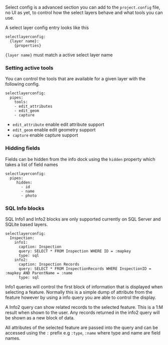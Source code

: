 Select config is a advanced section you can add to the `project.config` file, no UI as yet, to control how the select layers behave and what tools you can use.

A select layer config entry looks like this

```
selectlayerconfig:
  {layer name}:
    {properties}
```

`{layer name}` must match a active select layer name

### Setting active tools

You can control the tools that are available for a given layer with the following config. 

```
selectlayerconfig:
  pipes:
    tools:
    - edit_attributes
    - edit_geom
    - capture
```

* `edit_attribute` enable edit attribute support
* `edit_geom` enable edit geometry support
* `capture` enable capture support

### Hidding fields

Fields can be hidden from the info dock using the `hidden` property which takes a list of field names

```
selectlayerconfig:
  pipes:
     hidden:
       - id
       - name
       - photo
```

### SQL Info blocks

SQL Info1 and Info2 blocks are only supported currently on SQL Server and SQLite based layers.

```
selectlayerconfig:
  Inspection:
    info1:
      caption: Inspection
      query: SELECT * FROM Inspection WHERE ID = :mapkey
      type: sql
    info2:
      caption: Inspection Records
      query: SELECT * FROM InspectionRecords WHERE InspectionID = :mapkey AND ParentName = :name
      type: sql
```

Info1 queries will control the first block of information that is displayed when selecting a feature. Normally this is a simple dump of attribute from the feature however by using a info query you are able to control the display. 

A Info2 query can show related records to the selected feature. This is a 1:M result when shown to the user. Any records returned in the info2 query will be shown as a new block of data.

All attributes of the selected feature are passed into the query and can be accessed using the `:` prefix e.g `:type`, `:name` where type and name are field names.


